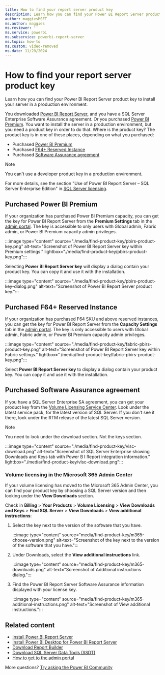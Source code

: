 ```yaml
---
title: How to find your report server product key
description: Learn how you can find your Power BI Report Server product key to install your server in a production environment.
author: maggiesMSFT
ms.author: maggies
ms.reviewer: ''
ms.service: powerbi
ms.subservice: powerbi-report-server
ms.topic: how-to
ms.custom: video-removed
ms.date: 11/20/2024
---
```

# How to find your report server product key

Learn how you can find your Power BI Report Server product key to install your server in a production environment.

You downloaded [Power BI Report Server](get-started.md), and you have a SQL Server Enterprise Software Assurance agreement. Or you purchased [Power BI Premium](../enterprise/service-premium-what-is.md). You want to install the server in a production environment, but you need a product key in order to do that. Where is the product key? The product key is in one of these places, depending on what you purchased:

- Purchased [Power BI Premium](#purchased-power-bi-premium)
- Purchased [F64+ Reserved Instance](#purchased-f64-reserved-instance)
- Purchased [Software Assurance agreement](#purchased-software-assurance-agreement)

> [!NOTE]
> You can't use a developer product key in a production environment.
>
> For more details, see the section "Use of Power BI Report Server – SQL Server Enterprise Edition" in [SQL Server licensing](https://www.microsoft.com/licensing/terms/productoffering/SQLServer/EAEAS).

## Purchased Power BI Premium
If your organization has purchased Power BI Premium capacity, you can get the key for Power BI Report Server from the **Premium Settings** tab in the [admin portal](/fabric/admin/admin-center#how-to-get-to-the-admin-portal). The key is accessible to only users with Global admin, Fabric admin, or Power BI Premium capacity admin privileges.

:::image type="content" source="./media/find-product-key/pbirs-product-key.png" alt-text="Screenshot of Power BI Report Server key within Premium settings." lightbox="./media/find-product-key/pbirs-product-key.png":::

Selecting **Power BI Report Server key** will display a dialog contain your product key. You can copy it and use it with the installation.

:::image type="content" source="./media/find-product-key/pbirs-product-key-dialog.png" alt-text="Screenshot of Power BI Report Server product key.":::

## Purchased F64+ Reserved Instance
If your organization has purchased F64 SKU and above reserved instances, you can get the key for Power BI Report Server from the **Capacity Settings** tab in the [admin portal](/fabric/admin/admin-center#how-to-get-to-the-admin-portal). The key is only accessible to users with Global admin, Fabric admin, or Power BI Premium capacity admin privileges.

:::image type="content" source="./media/find-product-key/fabric-pbirs-product-key.png" alt-text="Screenshot of Power BI Report Server key within Fabric settings." lightbox="./media/find-product-key/fabric-pbirs-product-key.png":::

Select **Power BI Report Server key** to display a dialog contain your product key. You can copy it and use it with the installation.

## Purchased Software Assurance agreement
If you have a SQL Server Enterprise SA agreement, you can get your product key from the [Volume Licensing Service Center](https://www.microsoft.com/Licensing/servicecenter/). Look under the latest service pack, for the latest version of SQL Server. If you don't see it there, look under the RTM release of the latest SQL Server version.

> [!NOTE]
> You need to look under the download section. Not the keys section.

:::image type="content" source="./media/find-product-key/vlsc-download.png" alt-text="Screenshot of SQL Server Enterprise showing Downloads and Keys tab with Power B I Report integration information." lightbox="./media/find-product-key/vlsc-download.png":::

### Volume licensing in the Microsoft 365 Admin Center

If your volume licensing has moved to the Microsoft 365 Admin Center, you can find your product key by choosing a SQL Server version and then looking under the **View Downloads** section. 

Check in **Billing** > **Your Products** > **Volume Licensing** > **View Downloads and Keys** > **Find SQL Server** > **View Downloads** > **View additional instructions**:

1. Select the key next to the version of the software that you have.

    :::image type="content" source="media/find-product-key/m365-choose-version.png" alt-text="Screenshot of the key next to the version of the software that you have.":::

1. Under Downloads, select the **View additional instructions** link.

    :::image type="content" source="media/find-product-key/m365-downloads.png" alt-text="Screenshot of Additional instructions dialog.":::

1. Find the Power BI Report Server Software Assurance information displayed with your license key.

    :::image type="content" source="media/find-product-key/m365-additional-instructions.png" alt-text="Screenshot of View additional instructions.":::

## Related content

* [Install Power BI Report Server](install-report-server.md)  
* [Install Power BI Desktop for Power BI Report Server](install-powerbi-desktop.md)  
* [Download Report Builder](https://www.microsoft.com/download/details.aspx?id=53613)  
* [Download SQL Server Data Tools (SSDT)](/sql/ssdt/download-sql-server-data-tools-ssdt)
* [How to get to the admin portal](/fabric/admin/admin-center#how-to-get-to-the-admin-portal)

More questions? [Try asking the Power BI Community](https://community.powerbi.com/)
